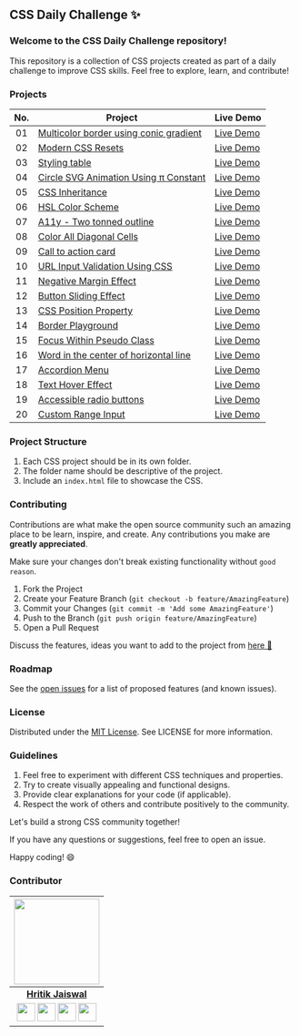 ## CSS Daily Challenge ✨

### Welcome to the CSS Daily Challenge repository!

This repository is a collection of CSS projects created as part of a daily challenge to improve CSS skills. Feel free to explore, learn, and contribute!

### Projects

|  No.  | Project                                                                                                                     | Live Demo                                                                         |
| :-: | --------------------------------------------------------------------------------------------------------------------------- | --------------------------------------------------------------------------------- |
| 01  | [Multicolor border using conic gradient](https://github.com/hritik5102/CSS-Daily-Challenge/tree/main/01-multicolor-border-using-conic-gradient)                             | [Live Demo](https://codepen.io/HritikDj/pen/XWLNjPB)               |
| 02  | [Modern CSS Resets](https://github.com/hritik5102/CSS-Daily-Challenge/tree/main/02-modern-css-resets)                             | [Live Demo](https://codepen.io/HritikDj/pen/XWLNjPB)               |
| 03  | [Styling table](https://github.com/hritik5102/CSS-Daily-Challenge/tree/main/03-styling-table)                             | [Live Demo](https://codepen.io/HritikDj/pen/OJYRxGp)               |
| 04  | [Circle SVG Animation Using π Constant](https://github.com/hritik5102/CSS-Daily-Challenge/tree/main/02-modern-css-resets)                             | [Live Demo](https://codepen.io/HritikDj/pen/yLWExyK)               |
| 05  | [CSS Inheritance](https://github.com/hritik5102/CSS-Daily-Challenge/tree/main/05-css-inheritance)                             | [Live Demo](https://codepen.io/HritikDj/pen/jOgZQoa)               |
| 06  | [HSL Color Scheme](https://github.com/hritik5102/CSS-Daily-Challenge/tree/main/06-hsl-color-scheme)                             | [Live Demo](https://codepen.io/HritikDj/pen/OJeJzYy)               |
| 07  | [A11y - Two tonned outline](https://github.com/hritik5102/CSS-Daily-Challenge/tree/main/07-two-tonned-outline-a11y)                             | [Live Demo](https://codepen.io/HritikDj/pen/KKJRpbV)               |
| 08  | [Color All Diagonal Cells](https://github.com/hritik5102/CSS-Daily-Challenge/tree/main/08-color-all-diagonal-cells)                             | [Live Demo](https://codepen.io/HritikDj/pen/ZErmMxd)               |
| 09  | [Call to action card](https://github.com/hritik5102/CSS-Daily-Challenge/tree/main/09-call-to-action-card)                             | [Live Demo](https://codepen.io/HritikDj/pen/yLQyXQR)               |
| 10 | [URL Input Validation Using CSS](https://github.com/hritik5102/CSS-Daily-Challenge/tree/main/10-url-input-type-validation-using-css)                             | [Live Demo](https://codepen.io/HritikDj/pen/zYWWWWM)               |
| 11  | [Negative Margin Effect](https://github.com/hritik5102/CSS-Daily-Challenge/tree/main/11-negative-margin-effect)                             | [Live Demo](https://codepen.io/HritikDj/pen/JjQZjRj)               |
| 12  | [Button Sliding Effect](https://github.com/hritik5102/CSS-Daily-Challenge/tree/main/12-button-sliding-effect)                             | [Live Demo](https://codepen.io/HritikDj/pen/dydgbVQ)               |
| 13  | [CSS Position Property](https://github.com/hritik5102/CSS-Daily-Challenge/tree/main/13-css-position-property)                             | [Live Demo](https://codepen.io/HritikDj/pen/yLvqRPP)               |
| 14 | [Border Playground](https://github.com/hritik5102/CSS-Daily-Challenge/tree/main/14-border-playground)                             | [Live Demo](https://codepen.io/HritikDj/pen/xxvjgMJ)               |
| 15  | [Focus Within Pseudo Class](https://github.com/hritik5102/CSS-Daily-Challenge/tree/main/15-focus-within-pseudo-class)                             | [Live Demo](https://codepen.io/HritikDj/pen/mdMaPmV)               |
| 16  | [Word in the center of horizontal line](https://github.com/hritik5102/CSS-Daily-Challenge/tree/main/16-word-in-the-center-of-horizontal-line)                             | [Live Demo](https://codepen.io/HritikDj/pen/PoKVpzx)               |
| 17  | [Accordion Menu](https://github.com/hritik5102/CSS-Daily-Challenge/tree/main/17-accordion-menu)                             | [Live Demo](https://codepen.io/HritikDj/pen/PoQRGJN)               |
| 18  | [Text Hover Effect](https://github.com/hritik5102/CSS-Daily-Challenge/tree/main/18-hover-effect)                             | [Live Demo](https://codepen.io/HritikDj/pen/dyxLzxM)               |
| 19  | [Accessible radio buttons](https://github.com/hritik5102/CSS-Daily-Challenge/tree/main/19-accessible-radio-buttons)                             | [Live Demo](https://codepen.io/HritikDj/pen/vYoddxj)               |
| 20  | [Custom Range Input](https://github.com/hritik5102/CSS-Daily-Challenge/tree/main/20-custom-range-input)                             | [Live Demo](https://codepen.io/HritikDj/pen/eYqLyGv)               |


### Project Structure

1. Each CSS project should be in its own folder.
2. The folder name should be descriptive of the project.
3. Include an `index.html` file to showcase the CSS.

### Contributing

Contributions are what make the open source community such an amazing place to be learn, inspire, and create. Any contributions you make are **greatly appreciated**.

Make sure your changes don't break existing functionality without `good reason`.

1. Fork the Project
2. Create your Feature Branch (`git checkout -b feature/AmazingFeature`)
3. Commit your Changes (`git commit -m 'Add some AmazingFeature'`)
4. Push to the Branch (`git push origin feature/AmazingFeature`)
5. Open a Pull Request


Discuss the features, ideas you want to add to the project from [here 📌](https://github.com/hritik5102/CSS-Daily-Challenge/discussions)

### Roadmap

See the [open issues](https://github.com/hritik5102/CSS-Daily-Challenge/issues) for a list of proposed features (and known issues).

### License

Distributed under the [MIT License](LICENSE). See LICENSE for more information.

### Guidelines

1. Feel free to experiment with different CSS techniques and properties.
2. Try to create visually appealing and functional designs.
3. Provide clear explanations for your code (if applicable).
4. Respect the work of others and contribute positively to the community.

Let's build a strong CSS community together!

If you have any questions or suggestions, feel free to open an issue.

Happy coding! 😄

### Contributor

<p align="center">

|                                                                                                                                                                                                                   <a href="https://hritik5102.github.io/"><img src="https://avatars.githubusercontent.com/hritik5102" width="150px" height="150px" /></a>                                                                                                                                                                                                                    |
| :--------------------------------------------------------------------------------------------------------------------------------------------------------------------------------------------------------------------------------------------------------------------------------------------------------------------------------------------------------------------------------------------------------------------------------------------------------------------------------------------------------------------------------------------------------------------------: |
|                                                                                                                                                                                                                                                             **[Hritik Jaiswal](https://hritik5102.github.io/)**                                                                                                                                                                                                                                                              |
| <a href="https://twitter.com/imhritik_dj"><img src="https://i.ibb.co/kmgQVyW/twitter.png" width="32px" height="32px"></a> <a href="https://github.com/hritik5102"><img src="https://cdn.iconscout.com/icon/free/png-256/github-108-438008.png" width="32px" height="32px"></a> <a href="https://www.facebook.com/hritik.jaiswal.56808"><img src="https://i.ibb.co/zmYNW4p/facebook.png" width="32px" height="32px"></a> <a href="https://www.linkedin.com/in/hritik-jaiswal-22a136166/"><img src="https://i.ibb.co/Kx2GSrT/linkedin.png" width="32px" height="32px"></a> |
